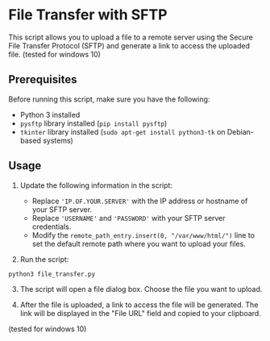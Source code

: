 # File Transfer with SFTP

This script allows you to upload a file to a remote server using the Secure File Transfer Protocol (SFTP) and generate a link to access the uploaded file.
(tested for windows 10)

## Prerequisites

Before running this script, make sure you have the following:

- Python 3 installed
- `pysftp` library installed (`pip install pysftp`)
- `tkinter` library installed (`sudo apt-get install python3-tk` on Debian-based systems)

## Usage

1. Update the following information in the script:

   - Replace `'IP.OF.YOUR.SERVER'` with the IP address or hostname of your SFTP server.
   - Replace `'USERNAME'` and `'PASSWORD'` with your SFTP server credentials.
   - Modify the `remote_path_entry.insert(0, "/var/www/html/")` line to set the default remote path where you want to upload your files.

2. Run the script:
```
python3 file_transfer.py
```
3. The script will open a file dialog box. Choose the file you want to upload.

4. After the file is uploaded, a link to access the file will be generated. The link will be displayed in the "File URL" field and copied to your clipboard.

(tested for windows 10)
